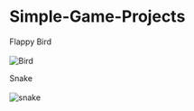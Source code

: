 # Simple-Game-Projects

Flappy Bird</br></br>
![Bird](https://github.com/Yavuzcs/Simple-Game-Projects/assets/103224913/2005fcba-5342-4c5f-b0a9-2349004d51fc)

Snake</br></br>
![snake](https://github.com/Yavuzcs/Simple-Game-Projects/assets/103224913/51865f45-109c-449e-8998-b7c6e820ae0c)
